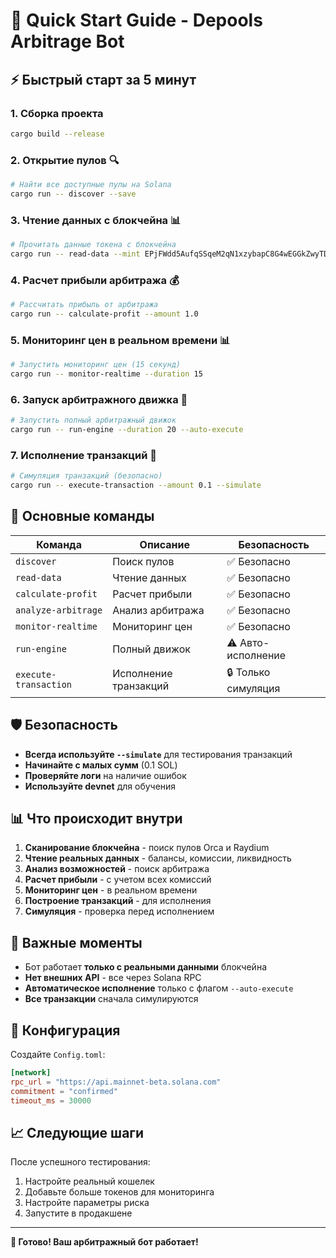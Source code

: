 # 🚀 Quick Start Guide - Depools Arbitrage Bot

## ⚡ Быстрый старт за 5 минут

### 1. **Сборка проекта**
```bash
cargo build --release
```

### 2. **Открытие пулов** 🔍
```bash
# Найти все доступные пулы на Solana
cargo run -- discover --save
```

### 3. **Чтение данных с блокчейна** 📊
```bash
# Прочитать данные токена с блокчейна
cargo run -- read-data --mint EPjFWdd5AufqSSqeM2qN1xzybapC8G4wEGGkZwyTDt1v
```

### 4. **Расчет прибыли арбитража** 💰
```bash
# Рассчитать прибыль от арбитража
cargo run -- calculate-profit --amount 1.0
```

### 5. **Мониторинг цен в реальном времени** 📊
```bash
# Запустить мониторинг цен (15 секунд)
cargo run -- monitor-realtime --duration 15
```

### 6. **Запуск арбитражного движка** 🎯
```bash
# Запустить полный арбитражный движок
cargo run -- run-engine --duration 20 --auto-execute
```

### 7. **Исполнение транзакций** 🔧
```bash
# Симуляция транзакций (безопасно)
cargo run -- execute-transaction --amount 0.1 --simulate
```

## 🎯 Основные команды

| Команда | Описание | Безопасность |
|---------|----------|--------------|
| `discover` | Поиск пулов | ✅ Безопасно |
| `read-data` | Чтение данных | ✅ Безопасно |
| `calculate-profit` | Расчет прибыли | ✅ Безопасно |
| `analyze-arbitrage` | Анализ арбитража | ✅ Безопасно |
| `monitor-realtime` | Мониторинг цен | ✅ Безопасно |
| `run-engine` | Полный движок | ⚠️ Авто-исполнение |
| `execute-transaction` | Исполнение транзакций | 🔒 Только симуляция |

## 🛡️ Безопасность

- **Всегда используйте `--simulate`** для тестирования транзакций
- **Начинайте с малых сумм** (0.1 SOL)
- **Проверяйте логи** на наличие ошибок
- **Используйте devnet** для обучения

## 📊 Что происходит внутри

1. **Сканирование блокчейна** - поиск пулов Orca и Raydium
2. **Чтение реальных данных** - балансы, комиссии, ликвидность
3. **Анализ возможностей** - поиск арбитража
4. **Расчет прибыли** - с учетом всех комиссий
5. **Мониторинг цен** - в реальном времени
6. **Построение транзакций** - для исполнения
7. **Симуляция** - проверка перед исполнением

## 🚨 Важные моменты

- Бот работает **только с реальными данными** блокчейна
- **Нет внешних API** - все через Solana RPC
- **Автоматическое исполнение** только с флагом `--auto-execute`
- **Все транзакции** сначала симулируются

## 🔧 Конфигурация

Создайте `Config.toml`:
```toml
[network]
rpc_url = "https://api.mainnet-beta.solana.com"
commitment = "confirmed"
timeout_ms = 30000
```

## 📈 Следующие шаги

После успешного тестирования:
1. Настройте реальный кошелек
2. Добавьте больше токенов для мониторинга
3. Настройте параметры риска
4. Запустите в продакшене

---

**🚀 Готово! Ваш арбитражный бот работает!**
